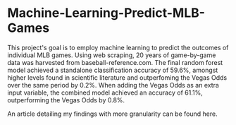 # Machine-Learning-Predict-MLB-Games

This project's goal is to employ machine learning to predict the outcomes of individual MLB games. Using web scraping, 20 years of game-by-game data was harvested from baseball-reference.com. The final random forest model achieved a standalone classification accuracy of 59.6%, amongst higher levels found in scientific literature and outperfoming the Vegas Odds over the same period by 0.2%. When adding the Vegas Odds as an extra input variable, the combined model achieved an accuracy of 61.1%, outperforming the Vegas Odds by 0.8%.

An article detailing my findings with more granularity can be found here.
